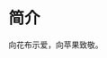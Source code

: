 <!--
 * @Author: cbw
 * @Date: 2023-08-10 21:14:24
 * @LastEditors: cbw
 * @LastEditTime: 2023-09-03 20:25:13
 * @Description:
-->

# 简介

向花布示爱，向苹果致敬。
